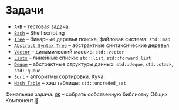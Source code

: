 # Задачи

- [`A+B`](tutorial) - тестовая задача.
- [`Bash`](bash) – Shell scripting
- [`Tree`](tree) – бинарные деревья поиска, файловая система: `std::map`
- [`Abstract Syntax Tree`](ast) – абстрактные синтаксические деревья.
- [`Vector`](vector) – динамический массив: `std::vector`
- [`Lists`](lists) – линейные списки: `std::list`, `std::forward_list`
- [`Deque`](abstract) – абстрактные структуры данных: `std::deque`, `std::stack`, `std::queue`
- [`Sort`](sort) - алгоритмы сортировки. Куча.
- [`Hash Table`](hashtable) – хэш таблицы: `std::unoreded_set`

Финальная задача: [`OK`](ok) – собрать собственную библиотку Общих Компонент 🚀
